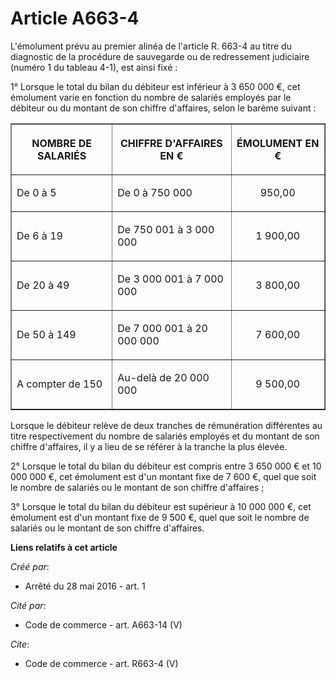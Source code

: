 # Article A663-4

L'émolument prévu au premier alinéa de l'article R. 663-4 au titre du diagnostic de la procédure de sauvegarde ou de
redressement judiciaire (numéro 1 du tableau 4-1), est ainsi fixé : 

1° Lorsque le total du bilan du débiteur est inférieur à 3 650 000 €, cet émolument varie en fonction du nombre de salariés
employés par le débiteur ou du montant de son chiffre d'affaires, selon le barème suivant : 

<table align="center" width="710" border="1">
  <tbody>
    <tr>
      <th>

NOMBRE DE SALARIÉS 

</th>
      <th>

CHIFFRE D'AFFAIRES EN € 

</th>
      <th>

ÉMOLUMENT EN € 

</th>
    </tr>
    <tr>
      <td align="left" valign="middle">

De 0 à 5 

</td>
      <td align="left" valign="middle">

De 0 à 750 000 

</td>
      <td valign="middle" align="center">

950,00 

</td>
    </tr>
    <tr>
      <td align="left" valign="middle">

De 6 à 19 

</td>
      <td valign="middle" align="left">

De 750 001 à 3 000 000 

</td>
      <td align="center" valign="middle">

1 900,00 

</td>
    </tr>
    <tr>
      <td align="left" valign="middle">

De 20 à 49 

</td>
      <td align="left" valign="middle">

De 3 000 001 à 7 000 000 

</td>
      <td align="center" valign="middle">

3 800,00 

</td>
    </tr>
    <tr>
      <td valign="middle" align="left">

De 50 à 149 

</td>
      <td valign="middle" align="left">

De 7 000 001 à 20 000 000 

</td>
      <td align="center" valign="middle">

7 600,00 

</td>
    </tr>
    <tr>
      <td valign="middle" align="left">

A compter de 150 

</td>
      <td valign="middle" align="left">

Au-delà de 20 000 000 

</td>
      <td align="center" valign="middle">

9 500,00 

</td>
    </tr>
  </tbody>
</table>

Lorsque le débiteur relève de deux tranches de rémunération différentes au titre respectivement du nombre de salariés
employés et du montant de son chiffre d'affaires, il y a lieu de se référer à la tranche la plus élevée. 

2° Lorsque le total du bilan du débiteur est compris entre 3 650 000 € et 10 000 000 €, cet émolument est d'un montant fixe
de 7 600 €, quel que soit le nombre de salariés ou le montant de son chiffre d'affaires ; 

3° Lorsque le total du bilan du débiteur est supérieur à 10 000 000 €, cet émolument est d'un montant fixe de 9 500 €, quel
que soit le nombre de salariés ou le montant de son chiffre d'affaires.

**Liens relatifs à cet article**

_Créé par_:

  - Arrêté du 28 mai 2016 - art. 1

_Cité par_:

  - Code de commerce - art. A663-14 (V)

_Cite_:

  - Code de commerce - art. R663-4 (V)
